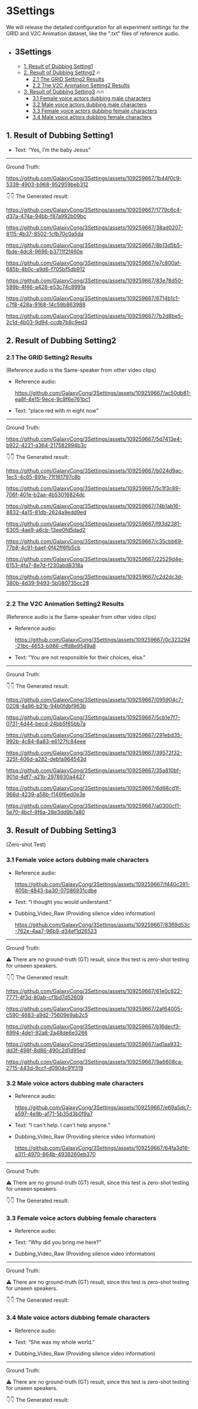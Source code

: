 # 3Settings



We will release the detailed configuration for all experiment settings for the GRID and V2C Animation dataset, like the ".txt" files of reference audio. 

- ## 3Settings ##
  * [1. Result of Dubbing Setting1](#1-result-of-dubbing-setting1)
  * [2. Result of Dubbing Setting2](#2-result-of-dubbing-setting2)  🔥
    + [2.1  The GRID Setting2 Results](#21--the-grid-setting2-results)
    + [2.2 The V2C Animation Setting2 Results](#22-the-v2c-animation-setting2-results)
  * [3. Result of Dubbing Setting3](#3-result-of-dubbing-setting3)  🔥🔥
    + [3.1 Female voice actors dubbing male characters](#31-female-voice-actors-dubbing-male-characters)
    + [3.2 Male voice actors dubbing male characters](#32-male-voice-actors-dubbing-male-characters)
    + [3.3 Female voice actors dubbing female characters](#33-female-voice-actors-dubbing-female-characters)
    + [3.4 Male voice actors dubbing female characters](#34-male-voice-actors-dubbing-female-characters)



## 1. Result of Dubbing Setting1 


- Text: “Yes, I’m the baby Jesus” 

--------------------------------------


Ground Truth: 




https://github.com/GalaxyCong/3Settings/assets/109259667/1b44f0c9-5339-4903-b968-952959beb312




👇👇 The Generated result:



https://github.com/GalaxyCong/3Settings/assets/109259667/1779c6c4-d37a-474a-94bb-f87a992b09bc





https://github.com/GalaxyCong/3Settings/assets/109259667/38ad0207-8115-4b37-8502-1cfb70c0a5da






https://github.com/GalaxyCong/3Settings/assets/109259667/8b13d5b5-fbde-4dc8-9696-b3711f2f460e





https://github.com/GalaxyCong/3Settings/assets/109259667/e7c800af-685b-4b0c-a9d6-f705bf5db912





https://github.com/GalaxyCong/3Settings/assets/109259667/83e78d50-599b-4f46-a428-e53c74c8991a





https://github.com/GalaxyCong/3Settings/assets/109259667/6714b1c1-c7f8-428a-9168-14c59b863988




https://github.com/GalaxyCong/3Settings/assets/109259667/7b2d8be5-2c1d-4b03-9d94-ccdb7b8c9ed3





## 2. Result of Dubbing Setting2
### 2.1  The GRID Setting2 Results  

(Reference audio is the Same-speaker from other video clips)

- Reference audio:

  https://github.com/GalaxyCong/3Settings/assets/109259667/ac50db81-ea8f-4e15-9ece-9c8f6e761bc1



- Text: “place red with m eight now” 

--------------------------------------


Ground Truth: 




https://github.com/GalaxyCong/3Settings/assets/109259667/5d7413e4-b922-4221-a364-217582994b3c




👇👇 The Generated result:







https://github.com/GalaxyCong/3Settings/assets/109259667/b024d9ac-1ec5-4c65-891e-71f161797c8b







https://github.com/GalaxyCong/3Settings/assets/109259667/5c1f3c89-706f-401e-b2aa-4b53016824dc





https://github.com/GalaxyCong/3Settings/assets/109259667/74b1ab16-8832-4a15-81db-2624a9edd9ed





https://github.com/GalaxyCong/3Settings/assets/109259667/f93d2381-6305-4ae9-a6cb-13ee0fd5dad2






https://github.com/GalaxyCong/3Settings/assets/109259667/c35cbb69-77b8-4c91-baef-0f42ff6fb5cb






https://github.com/GalaxyCong/3Settings/assets/109259667/22529d4e-6153-4fa7-8e7d-f230abd8318a





https://github.com/GalaxyCong/3Settings/assets/109259667/c2d2dc3d-380b-4d39-9493-5b080735cc28




--------------




### 2.2 The V2C Animation Setting2 Results 

(Reference audio is the Same-speaker from other video clips) 


- Reference audio:

  https://github.com/GalaxyCong/3Settings/assets/109259667/0c323294-21bc-4653-b986-cffd8e9549a8






- Text: “You are not responsible for their choices, elsa.”  

--------------------------------------



Ground Truth: 



👇👇 The Generated result:





https://github.com/GalaxyCong/3Settings/assets/109259667/095904c7-0208-4a96-b21b-94b0fdbf963b





https://github.com/GalaxyCong/3Settings/assets/109259667/5cb1e7f7-0731-4d44-becd-24bb5f65bb7a







https://github.com/GalaxyCong/3Settings/assets/109259667/291ebd35-992b-4c84-8a83-e6127fc84eee





https://github.com/GalaxyCong/3Settings/assets/109259667/39572f32-325f-406d-a282-debfa964543d





https://github.com/GalaxyCong/3Settings/assets/109259667/35a810bf-901d-4df7-a21b-2978930a4427





https://github.com/GalaxyCong/3Settings/assets/109259667/6d68cd1f-968d-4239-a58b-f146f6ed0e3e





https://github.com/GalaxyCong/3Settings/assets/109259667/a0300cf1-5e70-4bcf-9f6a-28e3dd9b7a80




## 3. Result of Dubbing Setting3

(Zero-shot Test)


### 3.1 Female voice actors dubbing male characters

- Reference audio:

  https://github.com/GalaxyCong/3Settings/assets/109259667/f440c281-405b-4843-ba30-07086931cdbe


  





- Text: “I thought you would understand.” 

- Dubbing_Video_Raw (Providing silence video information)

  https://github.com/GalaxyCong/3Settings/assets/109259667/8369d53c-762e-4aa7-96b9-d34ef1d26523









--------------------------------------

Ground Truth: 


⚠️ There are no ground-truth (GT) result, since this test is zero-shot testing for unseen speakers. 

👇👇 The Generated result:








https://github.com/GalaxyCong/3Settings/assets/109259667/61e0c822-7771-4f3d-80ab-cf1bd7d52609






https://github.com/GalaxyCong/3Settings/assets/109259667/2af64005-c590-4683-a9d2-75609e9ab2c5





https://github.com/GalaxyCong/3Settings/assets/109259667/b16decf3-6994-4de1-92a8-2a48de6e3266






https://github.com/GalaxyCong/3Settings/assets/109259667/ad1aa933-dd3f-498f-8d86-490c2d1d95ed




https://github.com/GalaxyCong/3Settings/assets/109259667/9a6608ca-2715-443d-9ccf-d0904c91f319






### 3.2 Male voice actors dubbing male characters

- Reference audio:

  https://github.com/GalaxyCong/3Settings/assets/109259667/e69a5dc7-a597-4e9b-af71-5b35d3b0f9a7


  






- Text: “I can't help. I can't help anyone.” 

- Dubbing_Video_Raw (Providing silence video information)

  https://github.com/GalaxyCong/3Settings/assets/109259667/64fa3d16-a311-4970-864b-4938260eb370












--------------------------------------
Ground Truth: 


⚠️ There are no ground-truth (GT) result, since this test is zero-shot testing for unseen speakers. 

👇👇 The Generated result:






















### 3.3 Female voice actors dubbing female characters


- Reference audio:






- Text: “Why did you bring me here?” 

- Dubbing_Video_Raw (Providing silence video information)




--------------------------------------
Ground Truth: 


⚠️ There are no ground-truth (GT) result, since this test is zero-shot testing for unseen speakers. 

👇👇 The Generated result:





### 3.4 Male voice actors dubbing female characters

- Reference audio:

  














- Text: “She was my whole world.” 

- Dubbing_Video_Raw (Providing silence video information)


  

--------------------------------------
Ground Truth: 


⚠️ There are no ground-truth (GT) result, since this test is zero-shot testing for unseen speakers. 

👇👇 The Generated result:












